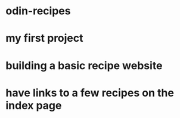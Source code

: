 # odin-recipes
# my first project
# building a basic recipe website
# have links to a few recipes on the index page
